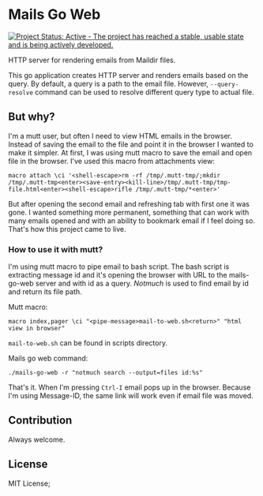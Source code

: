 # Mails Go Web

[![Project Status: Active - The project has reached a stable, usable state and is being actively developed.](http://www.repostatus.org/badges/latest/active.svg)](http://www.repostatus.org/#active)

HTTP server for rendering emails from Maildir files.

This go application creates HTTP server and renders emails based on the query.
By default, a query is a path to the email file. However, `--query-resolve` command
can be used to resolve different query type to actual file.

## But why?

I'm a mutt user, but often I need to view HTML emails in the browser.
Instead of saving the email to the file and point it in the browser
I wanted to make it simpler. At first, I was using mutt macro to save the email
and open file in the browser. I've used this macro from attachments view:

```
macro attach \ci '<shell-escape>rm -rf /tmp/.mutt-tmp/;mkdir /tmp/.mutt-tmp<enter><save-entry><kill-line>/tmp/.mutt-tmp/tmp-file.html<enter><shell-escape>rifle /tmp/.mutt-tmp/*<enter>'
```

But after opening the second email and refreshing tab with first one it was gone.
I wanted something more permanent, something that can work with many emails opened
and with an ability to bookmark email if I feel doing so. That's how this project
came to live.

### How to use it with mutt?

I'm using mutt macro to pipe email to bash script. The bash script is extracting
message id and it's opening the browser with URL to the mails-go-web server and
with id as a query.
*Notmuch* is used to find email by id and return its file path.

Mutt macro:
```
macro index,pager \ci "<pipe-message>mail-to-web.sh<return>" "html view in browser"
```
`mail-to-web.sh` can be found in scripts directory.

Mails go web command:
```
./mails-go-web -r "notmuch search --output=files id:%s"
```

That's it. When I'm pressing `Ctrl-I` email pops up in the browser.
Because I'm using Message-ID, the same link will work even if email file was moved.

## Contribution

Always welcome.

## License

MIT License;
